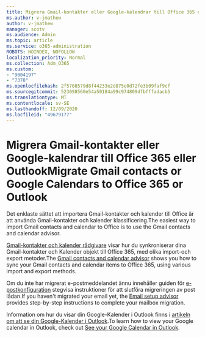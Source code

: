 ```yaml
---
title: Migrera Gmail-kontakter eller Google-kalendrar till Office 365 eller Outlook
ms.author: v-jmathew
author: v-jmathew
manager: scotv
ms.audience: Admin
ms.topic: article
ms.service: o365-administration
ROBOTS: NOINDEX, NOFOLLOW
localization_priority: Normal
ms.collection: Adm_O365
ms.custom:
- "9004197"
- "7378"
ms.openlocfilehash: 2f5708579d8f44233e2d875e0d72fe3b09faf9cf
ms.sourcegitcommit: 523098560e54a50184a99c974809dfbfffadacb5
ms.translationtype: MT
ms.contentlocale: sv-SE
ms.lasthandoff: 12/09/2020
ms.locfileid: "49679177"
---
```

# <a name="migrate-gmail-contacts-or-google-calendars-to-office-365-or-outlook"></a><span data-ttu-id="5b6ff-102">Migrera Gmail-kontakter eller Google-kalendrar till Office 365 eller Outlook</span><span class="sxs-lookup"><span data-stu-id="5b6ff-102">Migrate Gmail contacts or Google Calendars to Office 365 or Outlook</span></span>

<span data-ttu-id="5b6ff-103">Det enklaste sättet att importera Gmail-kontakter och kalender till Office är att använda Gmail-kontakter och kalender klassificering.</span><span class="sxs-lookup"><span data-stu-id="5b6ff-103">The easiest way to import Gmail contacts and calendar to Office is to use the Gmail contacts and calendar advisor.</span></span>

<span data-ttu-id="5b6ff-104">[Gmail-kontakter och kalender rådgivare](https://go.microsoft.com/fwlink/?linkid=2134386) visar hur du synkroniserar dina Gmail-kontakter och Kalender objekt till Office 365, med olika import-och export metoder.</span><span class="sxs-lookup"><span data-stu-id="5b6ff-104">The [Gmail contacts and calendar advisor](https://go.microsoft.com/fwlink/?linkid=2134386) shows you how to sync your ‎Gmail‎ contacts and calendar items to ‎Office 365‎, using various import and export methods.</span></span>

<span data-ttu-id="5b6ff-105">Om du inte har migrerat e-postmeddelandet ännu innehåller guiden för [e-postkonfiguration](https://go.microsoft.com/fwlink/?linkid=2133951) stegvisa instruktioner för att slutföra migreringen av post lådan.</span><span class="sxs-lookup"><span data-stu-id="5b6ff-105">If you haven't migrated your email yet, the [Email setup advisor](https://go.microsoft.com/fwlink/?linkid=2133951) provides step-by-step instructions to complete your mailbox migration.</span></span>

<span data-ttu-id="5b6ff-106">Information om hur du visar din Google-Kalender i Outlook finns i [artikeln om att se din Google-Kalender i Outlook](https://go.microsoft.com/fwlink/?linkid=2083939).</span><span class="sxs-lookup"><span data-stu-id="5b6ff-106">To learn how to view your Google calendar in Outlook, check out [See your Google Calendar in Outlook](https://go.microsoft.com/fwlink/?linkid=2083939).</span></span>
